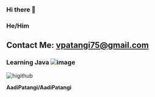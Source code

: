 ### Hi there 👋
### He/Him
## Contact Me: vpatangi75@gmail.com
### Learning Java ![image](https://user-images.githubusercontent.com/87159377/138576355-95d015e1-8d5b-489a-881c-8b34a015ee5f.png)


![higithub](https://user-images.githubusercontent.com/87159377/138582316-1f2bc26f-4795-43cd-998b-26a226ef751a.png)


**AadiPatangi/AadiPatangi** 
